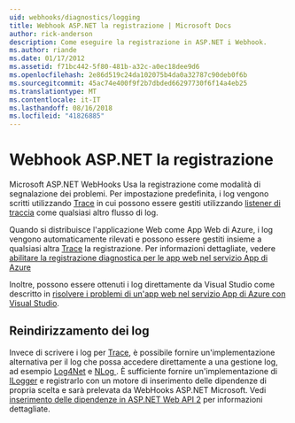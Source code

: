 ```yaml
---
uid: webhooks/diagnostics/logging
title: Webhook ASP.NET la registrazione | Microsoft Docs
author: rick-anderson
description: Come eseguire la registrazione in ASP.NET i Webhook.
ms.author: riande
ms.date: 01/17/2012
ms.assetid: f71bc442-5f80-481b-a32c-a0ec18dee9d6
ms.openlocfilehash: 2e86d519c24da102075b4da0a32787c90deb0f6b
ms.sourcegitcommit: 45ac74e400f9f2b7dbded66297730f6f14a4eb25
ms.translationtype: MT
ms.contentlocale: it-IT
ms.lasthandoff: 08/16/2018
ms.locfileid: "41826885"
---
```

# <a name="aspnet-webhooks-logging"></a>Webhook ASP.NET la registrazione

Microsoft ASP.NET WebHooks Usa la registrazione come modalità di segnalazione dei problemi. Per impostazione predefinita, i log vengono scritti utilizzando [Trace](https://msdn.microsoft.com/library/system.diagnostics.trace) in cui possono essere gestiti utilizzando [listener di traccia](https://msdn.microsoft.com/library/system.diagnostics.tracelistener.aspx) come qualsiasi altro flusso di log.

Quando si distribuisce l'applicazione Web come App Web di Azure, i log vengono automaticamente rilevati e possono essere gestiti insieme a qualsiasi altra [Trace](https://msdn.microsoft.com/library/system.diagnostics.trace) la registrazione. Per informazioni dettagliate, vedere [abilitare la registrazione diagnostica per le app web nel servizio App di Azure](https://azure.microsoft.com/documentation/articles/web-sites-enable-diagnostic-log/)

Inoltre, possono essere ottenuti i log direttamente da Visual Studio come descritto in [risolvere i problemi di un'app web nel servizio App di Azure con Visual Studio](https://azure.microsoft.com/documentation/articles/web-sites-dotnet-troubleshoot-visual-studio/#webserverlogs).

## <a name="redirecting-logs"></a>Reindirizzamento dei log

Invece di scrivere i log per [Trace](https://msdn.microsoft.com/library/system.diagnostics.trace), è possibile fornire un'implementazione alternativa per il log che possa accedere direttamente a una gestione log, ad esempio [Log4Net](http://logging.apache.org/log4net/) e [NLog ](http://nlog-project.org/). È sufficiente fornire un'implementazione di [ILogger](https://github.com/aspnet/WebHooks/blob/master/src/Microsoft.AspNet.WebHooks.Common/Diagnostics/ILogger.cs) e registrarlo con un motore di inserimento delle dipendenze di propria scelta e sarà prelevata da WebHooks ASP.NET Microsoft. Vedi [inserimento delle dipendenze in ASP.NET Web API 2](https://www.asp.net/web-api/overview/advanced/dependency-injection) per informazioni dettagliate.
